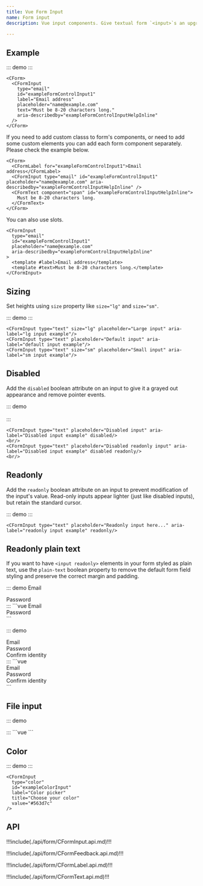 ```yaml
---
title: Vue Form Input
name: Form input
description: Vue input components. Give textual form `<input>`s an upgrade with custom styles, sizing, focus states, validation, and more.

---
```


## Example

::: demo
<CForm>
  <CFormInput
    type="email"
    id="exampleFormControlInput1"
    label="Email address"
    placeholder="name@example.com"
    text="Must be 8-20 characters long."
    aria-describedby="exampleFormControlInputHelpInline"
  />
</CForm>
:::
```vue
<CForm>
  <CFormInput
    type="email"
    id="exampleFormControlInput1"
    label="Email address"
    placeholder="name@example.com"
    text="Must be 8-20 characters long."
    aria-describedby="exampleFormControlInputHelpInline"
  />
</CForm>
```

If you need to add custom classs to form's components, or need to add some custom elements you can add each form component separately. Please check the example below.

```vue
<CForm>
  <CFormLabel for="exampleFormControlInput1">Email address</CFormLabel>
  <CFormInput type="email" id="exampleFormControlInput1" placeholder="name@example.com" aria-describedby="exampleFormControlInputHelpInline" />
  <CFormText component="span" id="exampleFormControlInputHelpInline">
    Must be 8-20 characters long.
  </CFormText>
</CForm>
```

You can also use slots.

```vue
<CFormInput
  type="email"
  id="exampleFormControlInput1"
  placeholder="name@example.com"
  aria-describedby="exampleFormControlInputHelpInline"
>
  <template #label>Email address</template>
  <template #text>Must be 8-20 characters long.</template>
</CFormInput>
```

## Sizing

Set heights using `size` property like `size="lg"` and `size="sm"`.

::: demo
<CFormInput
  type="text"
  class="mb-3"
  size="lg"
  placeholder="Large input"
  aria-label="lg input example"
/>
<CFormInput
  type="text"
  class="mb-3"
  placeholder="Default input"
  aria-label="default input example"
/>
<CFormInput
  type="text"
  class="mb-3"
  size="sm"
  placeholder="Small input"
  aria-label="sm input example"
/>
:::
```vue
<CFormInput type="text" size="lg" placeholder="Large input" aria-label="lg input example"/>
<CFormInput type="text" placeholder="Default input" aria-label="default input example"/>
<CFormInput type="text" size="sm" placeholder="Small input" aria-label="sm input example"/>
```

## Disabled

Add the `disabled` boolean attribute on an input to give it a grayed out appearance and remove pointer events.

::: demo
<CFormInput type="text" placeholder="Disabled input" aria-label="Disabled input example" disabled/>
<br/>
<CFormInput type="text" placeholder="Disabled readonly input" aria-label="Disabled input example" disabled readonly/>
<br/>
:::
```vue
<CFormInput type="text" placeholder="Disabled input" aria-label="Disabled input example" disabled/>
<br/>
<CFormInput type="text" placeholder="Disabled readonly input" aria-label="Disabled input example" disabled readonly/>
<br/>
```

## Readonly

Add the `readonly` boolean attribute on an input to prevent modification of the input's value. Read-only inputs appear lighter (just like disabled inputs), but retain the standard cursor.

::: demo
<CFormInput type="text" placeholder="Readonly input here..." aria-label="readonly input example" readonly/>
:::
```vue
<CFormInput type="text" placeholder="Readonly input here..." aria-label="readonly input example" readonly/>
```

## Readonly plain text

If you want to have `<input readonly>` elements in your form styled as plain text, use the `plain-text` boolean property to remove the default form field styling and preserve the correct margin and padding.

::: demo
<CRow class="mb-3">
  <CFormLabel for="staticEmail" class="col-sm-2 col-form-label">Email</CFormLabel>
  <div class="col-sm-10">
    <CFormInput type="text" id="staticEmail" value="email@example.com" readonly plain-text/>
  </div>
</CRow>
<CRow class="mb-3">
  <CFormLabel for="inputPassword" class="col-sm-2 col-form-label">Password</CFormLabel>
  <div class="col-sm-10">
    <CFormInput type="password" id="inputPassword"/>
  </div>
</CRow>
:::
```vue
<CRow class="mb-3">
  <CFormLabel for="staticEmail" class="col-sm-2 col-form-label">Email</CFormLabel>
  <div class="col-sm-10">
    <CFormInput type="text" id="staticEmail" value="email@example.com" readonly plain-text/>
  </div>
</CRow>
<CRow class="mb-3">
  <CFormLabel for="inputPassword" class="col-sm-2 col-form-label">Password</CFormLabel>
  <div class="col-sm-10">
    <CFormInput type="password" id="inputPassword"/>
  </div>
</CRow>
```

::: demo
<CForm class="row g-3">
  <div class="col-auto">
    <CFormLabel for="staticEmail2" class="visually-hidden">Email</CFormLabel>
    <CFormInput type="text" id="staticEmail2" value="email@example.com" readonly plain-text/>
  </div>
  <div class="col-auto">
    <CFormLabel for="inputPassword2" class="visually-hidden">Password</CFormLabel>
    <CFormInput type="password" id="inputPassword2" placeholder="Password"/>
  </div>
  <div class="col-auto">
    <CButton type="submit" color="primary" class="mb-3">Confirm identity</CButton>
  </div>
</CForm>
:::
```vue
<CForm class="row g-3">
  <div class="col-auto">
    <CFormLabel for="staticEmail2" class="visually-hidden">Email</CFormLabel>
    <CFormInput type="text" id="staticEmail2" value="email@example.com" readonly plain-text/>
  </div>
  <div class="col-auto">
    <CFormLabel for="inputPassword2" class="visually-hidden">Password</CFormLabel>
    <CFormInput type="password" id="inputPassword2" placeholder="Password"/>
  </div>
  <div class="col-auto">
    <CButton type="submit" color="primary" class="mb-3">Confirm identity</CButton>
  </div>
</CForm>
```

## File input

::: demo
<div class="mb-3">
  <CFormInput type="file" id="formFile" label="Default file input example" />
</div>
<div class="mb-3">
  <CFormInput type="file" id="formFileMultiple" label="Multiple files input example" multiple />
</div>
<div class="mb-3">
  <CFormInput type="file" id="formFileDisabled" label="Disabled file input example" disabled />
</div>
<div class="mb-3">
  <CFormInput type="file" size="sm" id="formFileSm" label="Small file input example" />
</div>
<div>
  <CFormInput type="file" size="lg" id="formFileLg" label="Large file input example" />
</div>
:::
```vue
<CFormInput type="file" id="formFile" label="Default file input example" />
<CFormInput type="file" id="formFileMultiple" label="Multiple files input example" multiple />
<CFormInput type="file" id="formFileDisabled" label="Disabled file input example" disabled />
<CFormInput type="file" size="sm" id="formFileSm" label="Small file input example" />
<CFormInput type="file" size="lg" id="formFileLg" label="Large file input example" />
```

## Color

::: demo
  <CFormInput
    type="color"
    id="exampleColorInput"
    label="Color picker"
    title="Choose your color"
    value="#563d7c"
  />
:::
```vue
<CFormInput
  type="color"
  id="exampleColorInput"
  label="Color picker"
  title="Choose your color"
  value="#563d7c"
/>
```

## API

!!!include(./api/form/CFormInput.api.md)!!!

!!!include(./api/form/CFormFeedback.api.md)!!!

!!!include(./api/form/CFormLabel.api.md)!!!

!!!include(./api/form/CFormText.api.md)!!!